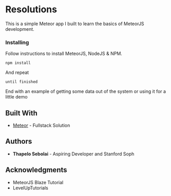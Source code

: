# Resolutions

This is a simple Meteor app I built to learn the basics of MeteorJS development.

### Installing

Follow instructions to install MeteorJS, NodeJS & NPM.

```
npm install

```

And repeat

```
until finished
```

End with an example of getting some data out of the system or using it for a little demo


## Built With

* [Meteor](http://www.meteor.com) - Fullstack Solution

## Authors

* **Thapelo Sebolai** - Aspiring Developer and Stanford Soph


## Acknowledgments

* MeteorJS Blaze Tutorial 
* LevelUpTutorials
